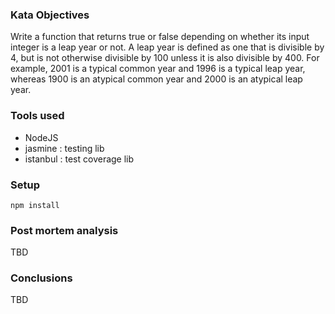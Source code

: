 ### Kata Objectives
Write a function that returns true or false depending on whether its input integer is a leap year or not. A leap year is defined as one that is divisible by 4, but is not otherwise divisible by 100 unless it is also divisible by 400. For example, 2001 is a typical common year and 1996 is a typical leap year, whereas 1900 is an atypical common year and 2000 is an atypical leap year.

### Tools used
- NodeJS
- jasmine : testing lib
- istanbul : test coverage lib

### Setup

	npm install

### Post mortem analysis
TBD

### Conclusions
TBD



